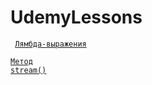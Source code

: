 # UdemyLessons
<code> [Лямбда-выражения](https://github.com/Kulik129/UdemyLessons/commit/2c793cfb98f1bf851710c53a8a65b51688443bdc?short_path=88beb20#diff-88beb20d9dd8c1293bdd0fc7435a2c94ea45d816b3ffc5158877626738569a15) </code>

<code>[Метод stream()](https://github.com/Kulik129/UdemyLessons/commit/91c1b4bdaff7382190c762d669e0a3261ed7ff1d?short_path=3188ec9#diff-3188ec9dafad4f188085efd99013d7181b1b834e4a13c7f6fa2bfdb2fd100c98)</code>
